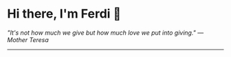 <h1>Hi there, I'm Ferdi 👋</h1>

<p><em>
  "It's not how much we give but how much love we put into giving." — Mother Teresa
</em></p>

---
